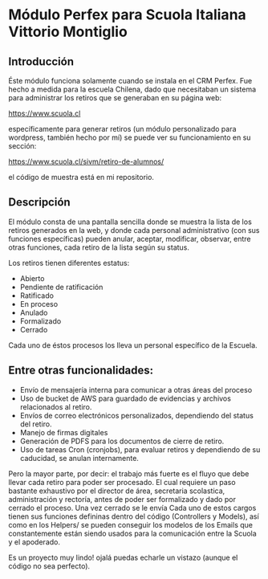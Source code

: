 # Módulo Perfex para Scuola Italiana Vittorio Montiglio

## Introducción

Éste módulo funciona solamente cuando se instala en el CRM Perfex. Fue hecho a medida para la escuela Chilena, dado que necesitaban un sistema para administrar los retiros que se generaban en su página web:

https://www.scuola.cl

específicamente para generar retiros (un módulo personalizado para wordpress, también hecho por mí) se puede ver su funcionamiento en su sección:

https://www.scuola.cl/sivm/retiro-de-alumnos/

el código de muestra está en mi repositorio.

## Descripción

El módulo consta de una pantalla sencilla donde se muestra la lista de los retiros generados en la web, y donde cada personal administrativo (con sus funciones específicas) pueden anular, aceptar, modificar, observar, entre otras funciones, cada retiro de la lista según su status.

Los retiros tienen diferentes estatus:

- Abierto
- Pendiente de ratificación
- Ratificado
- En proceso
- Anulado
- Formalizado
- Cerrado

Cada uno de éstos procesos los lleva un personal específico de la Escuela. 

## Entre otras funcionalidades: 

- Envío de mensajería interna para comunicar a otras áreas del proceso 
- Uso de bucket de AWS para guardado de evidencias y archivos relacionados al retiro.
- Envíos de correo electrónicos personalizados, dependiendo del status del retiro.
- Manejo de firmas digitales
- Generación de PDFS para los documentos de cierre de retiro.
- Uso de tareas Cron (cronjobs), para evaluar retiros y dependiendo de su caducidad, se anulan internamente.


Pero la mayor parte, por decir: el trabajo más fuerte es el fluyo que debe llevar cada retiro para poder ser procesado. El cual requiere un paso bastante exhaustivo por el director de área, secretaria scolastica, administración y rectoría, antes de poder ser formalizado y dado por cerrado el proceso. Una vez cerrado se le envía Cada uno de estos cargos tienen sus funciones defininas dentro del código (Controllers y Models), así como en los Helpers/ se pueden conseguir los modelos de los Emails que constantemente están siendo usados para la comunicación entre la Scuola y el apoderado.

Es un proyecto muy lindo! ojalá puedas echarle un vistazo (aunque el código no sea perfecto).